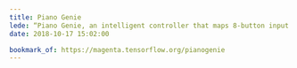 ```yaml
---
title: Piano Genie
lede: “Piano Genie, an intelligent controller that maps 8-button input to a full 88-key piano in real time, is in some ways reminiscent of video games such as Rock Band and Guitar Hero that are accessible to novice musicians, with the crucial difference that users can freely improvise on Piano Genie rather than re-enacting songs from a fixed repertoire.”
date: 2018-10-17 15:02:00

bookmark_of: https://magenta.tensorflow.org/pianogenie
---
```

